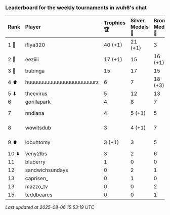 ### Leaderboard for the weekly tournaments in wuh6's chat

| Rank  | Player                    | Trophies 🏆 | Silver Medals 🥈 | Bronze Medals 🥉 | Points       |
|:------|:--------------------------|:------------|:-----------------|:-----------------|:-------------|
| 1 🥇  | iflya320                  | 40 (+1)     | 21 (+1)          | 3                | 142.5 (+4.0) |
| 2 🥈  | eeziiii                   | 17 (+1)     | 15               | 16 (+1)          | 74.0 (+3.5)  |
| 3 🥉  | bubinga                   | 15          | 17               | 15               | 69.5         |
| 4 ⬆   | huuuuuuuuuuuuuuuuuuuuuurz | 6           | 7                | 18 (+3)          | 34.0 (+1.5)  |
| 5 ⬇   | theevirus                 | 5           | 12               | 13               | 33.5         |
| 6     | gorillapark               | 4           | 8                | 7                | 23.5         |
| 7     | nndiana                   | 4           | 5 (+1)           | 5                | 19.5 (+1.0)  |
| 8     | wowitsdub                 | 3           | 4 (+1)           | 7                | 16.5 (+1.0)  |
| 9 ⬆   | lobuhtomy                 | 3 (+1)      | 3                | 5                | 14.5 (+3.0)  |
| 10 ⬇  | veny2lbs                  | 3           | 2                | 6                | 14.0         |
| 11    | bluberry                  | 1           | 0                | 0                | 3.0          |
| 12    | sandwichsundays           | 0           | 2                | 1                | 2.5          |
| 13    | caprisen_                 | 0           | 1                | 0                | 1.0          |
| 13    | mazzo_tv                  | 0           | 0                | 2                | 1.0          |
| 15    | teddbearcs                | 0           | 0                | 1                | 0.5          |

_Last updated at 2025-08-06 15:53:19 UTC_